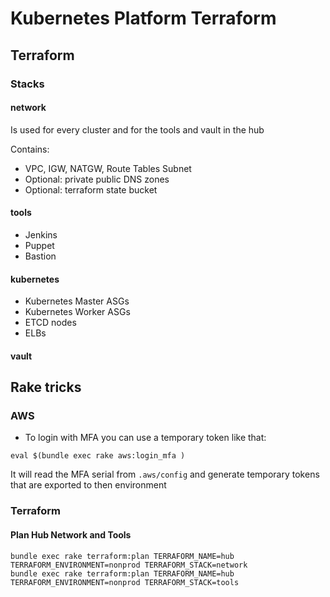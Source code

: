 # Kubernetes Platform Terraform

## Terraform

### Stacks

#### network

Is used for every cluster and for the tools and vault in the hub

Contains:

* VPC, IGW, NATGW, Route Tables Subnet
* Optional: private public DNS zones
* Optional: terraform state bucket

#### tools

* Jenkins
* Puppet
* Bastion

#### kubernetes

* Kubernetes Master ASGs
* Kubernetes Worker ASGs
* ETCD nodes
* ELBs

#### vault

## Rake tricks

### AWS

* To login with MFA you can use a temporary token like that:

```
eval $(bundle exec rake aws:login_mfa )
```

It will read the MFA serial from `.aws/config` and generate temporary tokens that are exported to then environment

### Terraform


#### Plan Hub Network and Tools

```
bundle exec rake terraform:plan TERRAFORM_NAME=hub TERRAFORM_ENVIRONMENT=nonprod TERRAFORM_STACK=network
bundle exec rake terraform:plan TERRAFORM_NAME=hub TERRAFORM_ENVIRONMENT=nonprod TERRAFORM_STACK=tools
```
